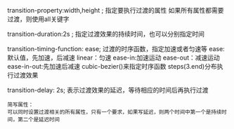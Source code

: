 transition-property:width,height ;
	指定要执行过渡的属性
	如果所有属性都需要过渡，则使用all关键字
	
transition-duration:2s ;
	指定过渡效果的持续时间，也可以分别指定时间

transition-timing-function: ease;
	过渡的时序函数，指定加速或者匀速等
	ease:默认值，先加速，后减速
	linear：匀速
	ease-in:加速运动
	ease-out：减速运动
	ease-in-out:先加速后减速
	cubic-bezier()来指定时序函数
	<!--https://cubic-bezier.com-->
	steps(3.end)分布执行过渡效果
	<!--end表示在步骤结束时执行操作start表示在步骤开始时执行过渡-->
	
transition-delay: 2s;
	表示过渡效果的延迟，等待相应的时间后再执行过渡
	
	
	简写属性：
	可以同时设置过渡相关的所有属性，只有一个要求，如果写延迟，则两个时间中第一个是持续时间，第二个是延迟时间